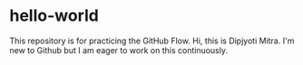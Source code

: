 # hello-world
This repository is for practicing the GitHub Flow.
Hi, this is Dipjyoti Mitra. I'm new to Github but I am eager to work on this continuously.
